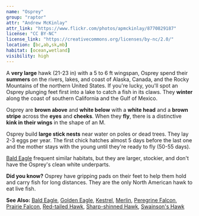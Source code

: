 ```yaml
---
name: "Osprey"
group: "raptor"
attr: "Andrew McKinlay"
attr_link: "https://www.flickr.com/photos/apmckinlay/8770829187"
license: "CC BY-NC"
license_link: "https://creativecommons.org/licenses/by-nc/2.0/"
location: [bc,ab,sk,mb]
habitat: [ocean,wetland]
visibility: high
---
```

A **very large** hawk (21-23 in) with a 5 to 6 ft wingspan, Osprey spend their **summers** on the rivers, lakes, and coast of Alaska, Canada, and the Rocky Mountains of the northern United States. If you're lucky, you'll spot an Osprey plunging feet first into a lake to catch a fish in its claws. They **winter** along the coast of southern California and the Gulf of Mexico.

Osprey are **brown above** and **white below** with a **white head** and a **brown stripe** across the **eyes** and **cheeks**. When they **fly**, there is a distinctive **kink in their wings** in the shape of an M.

Osprey build **large stick nests** near water on poles or dead trees. They lay 2-3 eggs per year. The first chick hatches almost 5 days before the last one and the mother stays with the young until they're ready to fly (50-55 days).

[Bald Eagle](/birds/baldeagle/) frequent similar habitats, but they are larger, stockier, and don't have the Osprey's clean white underparts.

**Did you know?** Osprey have gripping pads on their feet to help them hold and carry fish for long distances. They are the only North American hawk to eat live fish.

<!-- generated, do not edit -->
**See Also:**
[Bald Eagle](/birds/baldeagle/),
[Golden Eagle](/birds/goldeagl/),
[Kestrel](/birds/kestrel/),
[Merlin](/birds/merlin/),
[Peregrine Falcon](/birds/peregrine/),
[Prairie Falcon](/birds/prafalc/),
[Red-tailed Hawk](/birds/redtail/),
[Sharp-shinned Hawk](/birds/shshawk/),
[Swainson's Hawk](/birds/swahawk/)
